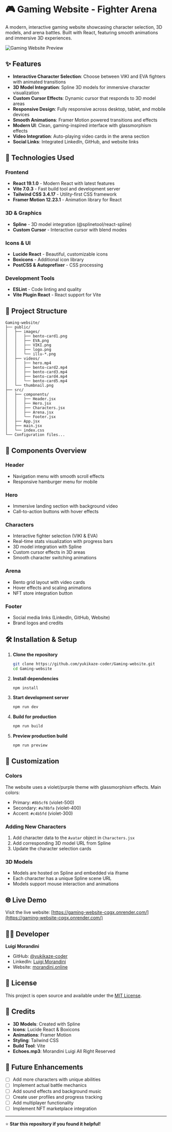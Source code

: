 # 🎮 Gaming Website - Fighter Arena

A modern, interactive gaming website showcasing character selection, 3D models, and arena battles. Built with React, featuring smooth animations and immersive 3D experiences.

![Gaming Website Preview](public/thumbnail.png)

## ✨ Features

- **Interactive Character Selection**: Choose between VIKI and EVA fighters with animated transitions
- **3D Model Integration**: Spline 3D models for immersive character visualization
- **Custom Cursor Effects**: Dynamic cursor that responds to 3D model areas
- **Responsive Design**: Fully responsive across desktop, tablet, and mobile devices
- **Smooth Animations**: Framer Motion powered transitions and effects
- **Modern UI**: Clean, gaming-inspired interface with glassmorphism effects
- **Video Integration**: Auto-playing video cards in the arena section
- **Social Links**: Integrated LinkedIn, GitHub, and website links

## 🚀 Technologies Used

### Frontend
- **React 19.1.0** - Modern React with latest features
- **Vite 7.0.3** - Fast build tool and development server
- **Tailwind CSS 3.4.17** - Utility-first CSS framework
- **Framer Motion 12.23.1** - Animation library for React

### 3D & Graphics
- **Spline** - 3D model integration (@splinetool/react-spline)
- **Custom Cursor** - Interactive cursor with blend modes

### Icons & UI
- **Lucide React** - Beautiful, customizable icons
- **Boxicons** - Additional icon library
- **PostCSS & Autoprefixer** - CSS processing

### Development Tools
- **ESLint** - Code linting and quality
- **Vite Plugin React** - React support for Vite

## 📁 Project Structure

```
Gaming-website/
├── public/
│   ├── images/
│   │   ├── bento-card1.png
│   │   ├── EVA.png
│   │   ├── VIKI.png
│   │   ├── logo.png
│   │   └── illu-*.png
│   ├── videos/
│   │   ├── hero.mp4
│   │   ├── bento-card2.mp4
│   │   ├── bento-card3.mp4
│   │   ├── bento-card4.mp4
│   │   └── bento-card5.mp4
│   └── thumbnail.png
├── src/
│   ├── components/
│   │   ├── Header.jsx
│   │   ├── Hero.jsx
│   │   ├── Characters.jsx
│   │   ├── Arena.jsx
│   │   └── Footer.jsx
│   ├── App.jsx
│   ├── main.jsx
│   └── index.css
└── Configuration files...
```

## 🎯 Components Overview

### Header
- Navigation menu with smooth scroll effects
- Responsive hamburger menu for mobile

### Hero
- Immersive landing section with background video
- Call-to-action buttons with hover effects

### Characters
- Interactive fighter selection (VIKI & EVA)
- Real-time stats visualization with progress bars
- 3D model integration with Spline
- Custom cursor effects in 3D areas
- Smooth character switching animations

### Arena
- Bento grid layout with video cards
- Hover effects and scaling animations
- NFT store integration button

### Footer
- Social media links (LinkedIn, GitHub, Website)
- Brand logos and credits

## 🛠️ Installation & Setup

1. **Clone the repository**
   ```bash
   git clone https://github.com/yukikaze-coder/Gaming-website.git
   cd Gaming-website
   ```

2. **Install dependencies**
   ```bash
   npm install
   ```

3. **Start development server**
   ```bash
   npm run dev
   ```

4. **Build for production**
   ```bash
   npm run build
   ```

5. **Preview production build**
   ```bash
   npm run preview
   ```

## 🎨 Customization

### Colors
The website uses a violet/purple theme with glassmorphism effects. Main colors:
- Primary: `#8b5cf6` (violet-500)
- Secondary: `#a78bfa` (violet-400)
- Accent: `#c4b5fd` (violet-300)

### Adding New Characters
1. Add character data to the `Avatar` object in `Characters.jsx`
2. Add corresponding 3D model URL from Spline
3. Update the character selection cards

### 3D Models
- Models are hosted on Spline and embedded via iframe
- Each character has a unique Spline scene URL
- Models support mouse interaction and animations

## 🌐 Live Demo

Visit the live website: [https://gaming-website-cqgx.onrender.com/](https://gaming-website-cqgx.onrender.com/)

## 👨‍💻 Developer

**Luigi Morandini**
- GitHub: [@yukikaze-coder](https://github.com/yukikaze-coder)
- LinkedIn: [Luigi Morandini](https://www.linkedin.com/in/luigi-morandini-22307b34b)
- Website: [morandini.online](https://morandini.online)

## 📄 License

This project is open source and available under the [MIT License](LICENSE).

## 🙏 Credits

- **3D Models**: Created with Spline
- **Icons**: Lucide React & Boxicons
- **Animations**: Framer Motion
- **Styling**: Tailwind CSS
- **Build Tool**: Vite
- **Echoes.mp3**: Morandini Luigi  All Right Reserved

## 🚀 Future Enhancements

- [ ] Add more characters with unique abilities
- [ ] Implement actual battle mechanics
- [ ] Add sound effects and background music
- [ ] Create user profiles and progress tracking
- [ ] Add multiplayer functionality
- [ ] Implement NFT marketplace integration

---

⭐ **Star this repository if you found it helpful!**
